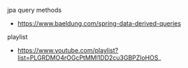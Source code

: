 jpa query methods 
* https://www.baeldung.com/spring-data-derived-queries

playlist
* https://www.youtube.com/playlist?list=PLGRDMO4rOGcPtMMl1DD2cu3GBPZloHOS_
